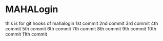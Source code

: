
# MAHALogin
this is for git hooks  of mahalogin
1st commit
2nd commit
3rd commit
4th commit
5th commit
6th commit
7th commit
8th commit
9th commit
10th commit 
11th commit
